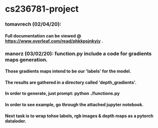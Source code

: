 # cs236781-project
### tomavrech (02/04/20):
####  Full documentation can be viewed @ https://www.overleaf.com/read/phkkpsjnkyjy .
### manorz (03/02/20): function.py include a code for gradients maps generation.
####  Those gradients maps intend to be our 'labels' for the model.
####  The results are gathered in a directory called 'depth_gradients'. 
####  In order to generate, just prompt: python ./functions.py
####  In order to see example, go through the attached jupyter notebook. 
####  Next task is to wrap tohse labels, rgb images & depth maps as a pytorch dataloder.
